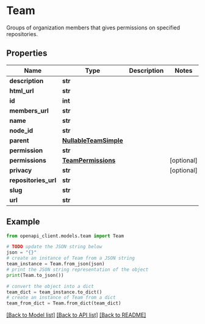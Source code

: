 # Team

Groups of organization members that gives permissions on specified repositories.

## Properties

Name | Type | Description | Notes
------------ | ------------- | ------------- | -------------
**description** | **str** |  | 
**html_url** | **str** |  | 
**id** | **int** |  | 
**members_url** | **str** |  | 
**name** | **str** |  | 
**node_id** | **str** |  | 
**parent** | [**NullableTeamSimple**](NullableTeamSimple.md) |  | 
**permission** | **str** |  | 
**permissions** | [**TeamPermissions**](TeamPermissions.md) |  | [optional] 
**privacy** | **str** |  | [optional] 
**repositories_url** | **str** |  | 
**slug** | **str** |  | 
**url** | **str** |  | 

## Example

```python
from openapi_client.models.team import Team

# TODO update the JSON string below
json = "{}"
# create an instance of Team from a JSON string
team_instance = Team.from_json(json)
# print the JSON string representation of the object
print(Team.to_json())

# convert the object into a dict
team_dict = team_instance.to_dict()
# create an instance of Team from a dict
team_from_dict = Team.from_dict(team_dict)
```
[[Back to Model list]](../README.md#documentation-for-models) [[Back to API list]](../README.md#documentation-for-api-endpoints) [[Back to README]](../README.md)


